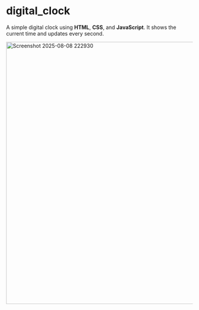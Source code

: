# digital_clock

A simple digital clock using **HTML**, **CSS**, and **JavaScript**. It shows the current time and updates every second.

<img width="1503" height="709" alt="Screenshot 2025-08-08 222930" src="https://github.com/user-attachments/assets/42f8a285-a9a2-46d0-a382-79097b35765f" />
